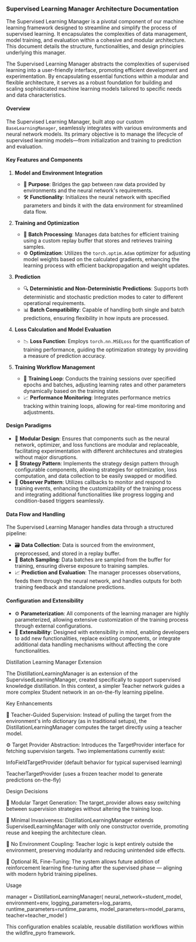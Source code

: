 ### **Supervised Learning Manager Architecture Documentation**

The Supervised Learning Manager is a pivotal component of our machine learning framework designed to streamline and simplify the process of supervised learning. It encapsulates the complexities of data management, model training, and evaluation within a cohesive and modular architecture. This document details the structure, functionalities, and design principles underlying this manager.

The Supervised Learning Manager abstracts the complexities of supervised learning into a user-friendly interface, promoting efficient development and experimentation. By encapsulating essential functions within a modular and flexible architecture, it serves as a robust foundation for building and scaling sophisticated machine learning models tailored to specific needs and data characteristics.

#### **Overview**

The Supervised Learning Manager, built atop our custom `BaseLearningManager`, seamlessly integrates with various environments and neural network models. Its primary objective is to manage the lifecycle of supervised learning models—from initialization and training to prediction and evaluation.

#### **Key Features and Components**

1. **Model and Environment Integration**
   - 🎯 **Purpose**: Bridges the gap between raw data provided by environments and the neural network's requirements.
   - 🛠️ **Functionality**: Initializes the neural network with specified parameters and binds it with the data environment for streamlined data flow.

2. **Training and Optimization**
   - 🔄 **Batch Processing**: Manages data batches for efficient training using a custom replay buffer that stores and retrieves training samples.
   - ⚙️ **Optimization**: Utilizes the `torch.optim.Adam` optimizer for adjusting model weights based on the calculated gradients, enhancing the learning process with efficient backpropagation and weight updates.

3. **Prediction**
   - 🔍 **Deterministic and Non-Deterministic Predictions**: Supports both deterministic and stochastic prediction modes to cater to different operational requirements.
   - 📊 **Batch Compatibility**: Capable of handling both single and batch predictions, ensuring flexibility in how inputs are processed.

4. **Loss Calculation and Model Evaluation**
   - 📉 **Loss Function**: Employs `torch.nn.MSELoss` for the quantification of training performance, guiding the optimization strategy by providing a measure of prediction accuracy.

5. **Training Workflow Management**
   - 🔄 **Training Loop**: Conducts the training sessions over specified epochs and batches, adjusting learning rates and other parameters dynamically based on the training state.
   - 📈 **Performance Monitoring**: Integrates performance metrics tracking within training loops, allowing for real-time monitoring and adjustments.

#### **Design Paradigms**

- 🧩 **Modular Design**: Ensures that components such as the neural network, optimizer, and loss functions are modular and replaceable, facilitating experimentation with different architectures and strategies without major disruptions.
- 🔄 **Strategy Pattern**: Implements the strategy design pattern through configurable components, allowing strategies for optimization, loss computation, and data collection to be easily swapped or modified.
- 👀 **Observer Pattern**: Utilizes callbacks to monitor and respond to training events, enhancing the customizability of the training process and integrating additional functionalities like progress logging and condition-based triggers seamlessly.

#### **Data Flow and Handling**

The Supervised Learning Manager handles data through a structured pipeline:
- 🗃️ **Data Collection**: Data is sourced from the environment, preprocessed, and stored in a replay buffer.
- 🔄 **Batch Sampling**: Data batches are sampled from the buffer for training, ensuring diverse exposure to training samples.
- 📈 **Prediction and Evaluation**: The manager processes observations, feeds them through the neural network, and handles outputs for both training feedback and standalone predictions.

#### **Configuration and Extensibility**

- ⚙️ **Parameterization**: All components of the learning manager are highly parameterized, allowing extensive customization of the training process through external configurations.
- 📐 **Extensibility**: Designed with extensibility in mind, enabling developers to add new functionalities, replace existing components, or integrate additional data handling mechanisms without affecting the core functionalities.

Distillation Learning Manager Extension

The DistillationLearningManager is an extension of the SupervisedLearningManager, created specifically to support supervised knowledge distillation. In this context, a simpler Teacher network guides a more complex Student network in an on-the-fly learning pipeline.

Key Enhancements

🧐 Teacher-Guided Supervision: Instead of pulling the target from the environment's info dictionary (as in traditional setups), the DistillationLearningManager computes the target directly using a teacher model.

⚙️ Target Provider Abstraction: Introduces the TargetProvider interface for fetching supervision targets. Two implementations currently exist:

InfoFieldTargetProvider (default behavior for typical supervised learning)

TeacherTargetProvider (uses a frozen teacher model to generate predictions on-the-fly)

Design Decisions

🧹 Modular Target Generation: The target_provider allows easy switching between supervision strategies without altering the training loop.

🧪 Minimal Invasiveness: DistillationLearningManager extends SupervisedLearningManager with only one constructor override, promoting reuse and keeping the architecture clean.

🚫 No Environment Coupling: Teacher logic is kept entirely outside the environment, preserving modularity and reducing unintended side effects.

🧪 Optional RL Fine-Tuning: The system allows future addition of reinforcement learning fine-tuning after the supervised phase — aligning with modern hybrid training pipelines.

Usage

manager = DistillationLearningManager(
    neural_network=student_model,
    environment=env,
    logging_parameters=log_params,
    runtime_parameters=runtime_params,
    model_parameters=model_params,
    teacher=teacher_model
)

This configuration enables scalable, reusable distillation workflows within the wildfire_pyro framework.

